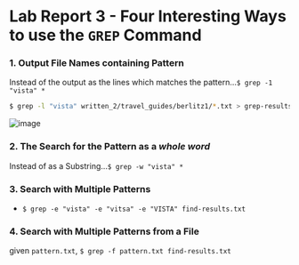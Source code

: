 # Lab Report 3 - Four Interesting Ways to use the `GREP` Command

### 1. Output File Names containing Pattern
Instead of the output as the lines which matches the pattern...`$ grep -1 "vista" *`
```bash
$ grep -l "vista" written_2/travel_guides/berlitz1/*.txt > grep-results.txt
```
![image](https://user-images.githubusercontent.com/111631103/221728956-8e7933c4-8ffd-4235-91bf-89dffc0dd742.png)

### 2. The Search for the Pattern as a _whole word_ 
Instead of as a Substring...`$ grep -w "vista" *`
### 3. Search with Multiple Patterns
- `$ grep -e "vista" -e "vitsa" -e "VISTA" find-results.txt`
### 4. Search with Multiple Patterns from a File
given `pattern.txt`, `$ grep -f pattern.txt find-results.txt`
